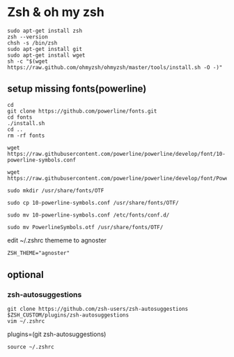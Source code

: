 # Zsh & oh my zsh

```shell
sudo apt-get install zsh
zsh --version
chsh -s /bin/zsh
sudo apt-get install git
sudo apt-get install wget
sh -c "$(wget https://raw.github.com/ohmyzsh/ohmyzsh/master/tools/install.sh -O -)"

```

## setup missing fonts(powerline)
```shell
cd
git clone https://github.com/powerline/fonts.git
cd fonts
./install.sh
cd ..
rm -rf fonts
```

```shell
wget https://raw.githubusercontent.com/powerline/powerline/develop/font/10-powerline-symbols.conf
 
wget https://raw.githubusercontent.com/powerline/powerline/develop/font/PowerlineSymbols.otf
 
sudo mkdir /usr/share/fonts/OTF
 
sudo cp 10-powerline-symbols.conf /usr/share/fonts/OTF/
 
sudo mv 10-powerline-symbols.conf /etc/fonts/conf.d/
 
sudo mv PowerlineSymbols.otf /usr/share/fonts/OTF/
```

edit ~/.zshrc  thememe to agnoster

```txt
ZSH_THEME="agnoster"
```

## optional

### zsh-autosuggestions

```shell
git clone https://github.com/zsh-users/zsh-autosuggestions $ZSH_CUSTOM/plugins/zsh-autosuggestions
vim ~/.zshrc
```

plugins=(git zsh-autosuggestions)

```shell
source ~/.zshrc
```

